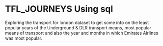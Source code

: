 # TFL_JOURNEYS Using sql
Exploring the transport for london dataset to get some info on the least popular years of the Underground & DLR transport means, 
most popular means of transport and also the year and months in which Emirates Airlines was most popular.
